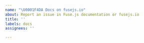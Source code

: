 ```yaml
---
name: "\U0001F4DA Docs on fusejs.io"
about: Report an issue in Fuse.js documentation or fusejs.io
title: ''
labels: docs
assignees: ''

---
```


<!--
Love Fuse.js? Please consider supporting:

👉https://github.com/sponsors/krisk
👉https://www.patreon.com/krisk
👉https://www.paypal.com/paypalme2/kirorisk
-->
